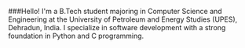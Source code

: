 ###Hello!
I'm a B.Tech student majoring in Computer Science and Engineering at the University of Petroleum and Energy Studies (UPES), Dehradun, India. I specialize in software development with a strong foundation in Python and C programming.
